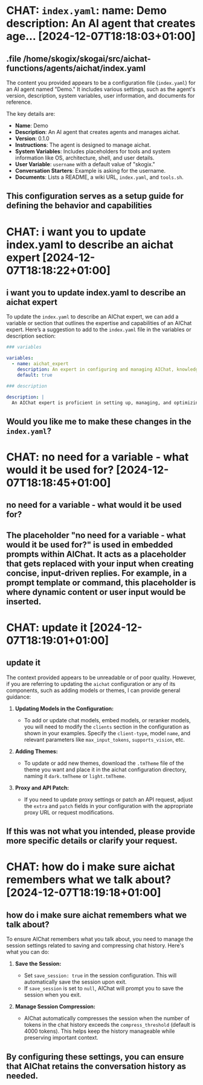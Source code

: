 # CHAT: `index.yaml`:  name: Demo description: An AI agent that creates age... [2024-12-07T18:18:03+01:00]
.file /home/skogix/skogai/src/aichat-functions/agents/aichat/index.yaml
--------
The content you provided appears to be a configuration file (`index.yaml`) for an AI agent named "Demo." It includes various settings, such as the agent's version, description, system variables, user information, and documents for reference.

The key details are:
- **Name**: Demo
- **Description**: An AI agent that creates agents and manages aichat.
- **Version**: 0.1.0
- **Instructions**: The agent is designed to manage aichat.
- **System Variables**: Includes placeholders for tools and system information like OS, architecture, shell, and user details.
- **User Variable**: `username` with a default value of "skogix."
- **Conversation Starters**: Example is asking for the username.
- **Documents**: Lists a README, a wiki URL, `index.yaml`, and `tools.sh`.

This configuration serves as a setup guide for defining the behavior and capabilities
--------

# CHAT: i want you to update index.yaml to describe an aichat expert [2024-12-07T18:18:22+01:00]
i want you to update index.yaml to describe an aichat expert
--------
To update the `index.yaml` to describe an AIChat expert, we can add a variable or section that outlines the expertise and capabilities of an AIChat expert. Here’s a suggestion to add to the `index.yaml` file in the variables or description section:

```yaml
### variables

variables:
  - name: aichat_expert
    description: An expert in configuring and managing AIChat, knowledgeable in all settings and customization options.
    default: true

### description

description: |
  An AIChat expert is proficient in setting up, managing, and optimizing AIChats. They understand configuration files, behavior settings, function calling, and can efficiently manage AIChat sessions and RAGs. Their expertise extends to customizing and troubleshooting AIChat for different environments and use cases.
```

Would you like me to make these changes in the `index.yaml`?
--------

# CHAT: no need for a variable - what would it be used for? [2024-12-07T18:18:45+01:00]
no need for a variable - what would it be used for?
--------
The placeholder "no need for a variable - what would it be used for?" is used in embedded prompts within AIChat. It acts as a placeholder that gets replaced with your input when creating concise, input-driven replies. For example, in a prompt template or command, this placeholder is where dynamic content or user input would be inserted.
--------

# CHAT: update it [2024-12-07T18:19:01+01:00]
update it
--------
The context provided appears to be unreadable or of poor quality. However, if you are referring to updating the `aichat` configuration or any of its components, such as adding models or themes, I can provide general guidance:

1. **Updating Models in the Configuration:**
   - To add or update chat models, embed models, or reranker models, you will need to modify the `clients` section in the configuration as shown in your examples. Specify the `client-type`, model `name`, and relevant parameters like `max_input_tokens`, `supports_vision`, etc.

2. **Adding Themes:**
   - To update or add new themes, download the `.tmTheme` file of the theme you want and place it in the aichat configuration directory, naming it `dark.tmTheme` or `light.tmTheme`.

3. **Proxy and API Patch:**
   - If you need to update proxy settings or patch an API request, adjust the `extra` and `patch` fields in your configuration with the appropriate proxy URL or request modifications.

If this was not what you intended, please provide more specific details or clarify your request.
--------

# CHAT: how do i make sure aichat remembers what we talk about? [2024-12-07T18:19:18+01:00]
how do i make sure aichat remembers what we talk about?
--------
To ensure AIChat remembers what you talk about, you need to manage the session settings related to saving and compressing chat history. Here's what you can do:

1. **Save the Session:**
   - Set `save_session: true` in the session configuration. This will automatically save the session upon exit.
   - If `save_session` is set to `null`, AIChat will prompt you to save the session when you exit.

2. **Manage Session Compression:**
   - AIChat automatically compresses the session when the number of tokens in the chat history exceeds the `compress_threshold` (default is 4000 tokens). This helps keep the history manageable while preserving important context.

By configuring these settings, you can ensure that AIChat retains the conversation history as needed.
--------

